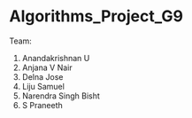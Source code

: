 # Algorithms_Project_G9

Team:
1) Anandakrishnan U
2) Anjana V Nair
3) Delna Jose
4) Liju Samuel
5) Narendra Singh Bisht
6) S Praneeth
